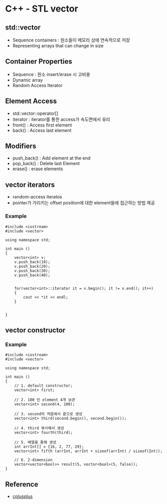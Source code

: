 # C++ - STL vector

## std::vector
- Sequence containers : 원소들이 메모리 상에 연속적으로 저장
- Representing arrays that can change in size

## Container Properties
- Sequence : 원소 insert/erase 시 고비용
- Dynamic array
- Random Access Iterator

## Element Access
- std::vector::operator[]
- iterator : iterator를 통한 access가 속도면에서 유리
- front() : Access first element
- back() : Access last element

## Modifiers
- push_back() : Add element at the end
- pop_back()  : Delete last Element
- erase() : erase elements

## vector iterators
- random-access iteratos
- pointer가 가리키는 offset position에 대한 element들에 접근하는 방법 제공

### Example
```shell
#include <iostream>
#include <vector>

using namespace std;

int main ()
{
	vector<int> v;
	v.push_back(10);
	v.push_back(20);
	v.push_back(30);
	v.push_back(40);


	for(vector<int>::iterator it = v.begin(); it != v.end(); it++)
	{
		cout << *it << endl;
	}

	
}

```

## vector constructor

### Example
```shell
#include <iostream>
#include <vector>

using namespace std;

int main ()
{
	// 1. default constructor;
	vector<int> first; 

	// 2. 100 인 element 4개 보관 
	vector<int> second(4, 100);

	// 3. second의 처음에서 끝으로 생성 
	vector<int> third(second.begin(), second.begin());

	// 4. third 복사해서 생성  
	vector<int> fourth(third);

	// 5. 배열을 통해 생성
	int arrInt[] = {16, 2, 77, 29};
	vector<int> fifth (arrInt, arrInt + sizeof(arrInt) / sizeof(Int)); 

	// 6. 2-dimension
	vector<vector<bool>> result(5, vector<bool>(5, false));
}
```

## Reference
* [cplusplus](http://www.cplusplus.com/reference/vector/)